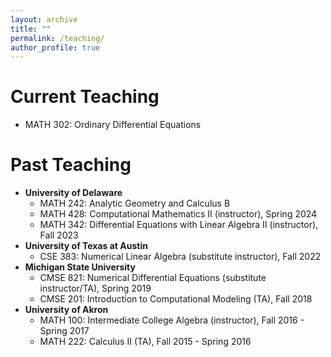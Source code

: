 ```yaml
---
layout: archive
title: ""
permalink: /teaching/
author_profile: true
---
```


# Current Teaching
* MATH 302: Ordinary Differential Equations

# Past Teaching
* **University of Delaware**
  * MATH 242: Analytic Geometry and Calculus B 
  * MATH 428: Computational Mathematics II (instructor), Spring 2024
  * MATH 342: Differential Equations with Linear Algebra II (instructor), Fall 2023
* **University of Texas at Austin**
  * CSE 383: Numerical Linear Algebra (substitute instructor), Fall 2022
* **Michigan State University**
  * CMSE 821: Numerical Differential Equations (substitute instructor/TA), Spring 2019
  * CMSE 201: Introduction to Computational Modeling (TA), Fall 2018
* **University of Akron**
  * MATH 100: Intermediate College Algebra (instructor), Fall 2016 - Spring 2017
  * MATH 222: Calculus II (TA), Fall 2015 - Spring 2016

